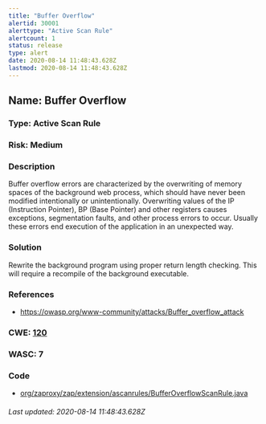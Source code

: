 ```yaml
---
title: "Buffer Overflow"
alertid: 30001
alerttype: "Active Scan Rule"
alertcount: 1
status: release
type: alert
date: 2020-08-14 11:48:43.628Z
lastmod: 2020-08-14 11:48:43.628Z
---
```

## Name: Buffer Overflow

### Type: Active Scan Rule

### Risk: Medium

### Description

Buffer overflow errors are characterized by the overwriting of memory spaces of the background web process, which should have never been modified intentionally or unintentionally. Overwriting values of the IP (Instruction Pointer), BP (Base Pointer) and other registers causes exceptions, segmentation faults, and other process errors to occur. Usually these errors end execution of the application in an unexpected way. 

### Solution

Rewrite the background program using proper return length checking.  This will require a recompile of the background executable.

### References

* https://owasp.org/www-community/attacks/Buffer_overflow_attack

### CWE: [120](https://cwe.mitre.org/data/definitions/120.html)

### WASC:  7

### Code

 * [org/zaproxy/zap/extension/ascanrules/BufferOverflowScanRule.java](https://github.com/zaproxy/zap-extensions/blob/master/addOns/ascanrules/src/main/java/org/zaproxy/zap/extension/ascanrules/BufferOverflowScanRule.java)

###### Last updated: 2020-08-14 11:48:43.628Z
